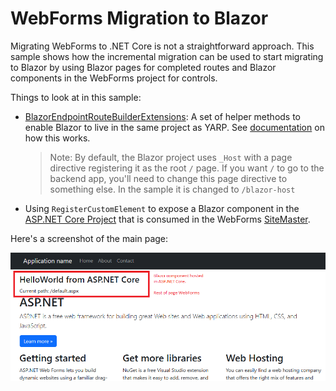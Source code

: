 # WebForms Migration to Blazor

Migrating WebForms to .NET Core is not a straightforward approach. This sample shows how the incremental migration can be used to start migrating to Blazor by using Blazor pages for completed routes and Blazor components in the WebForms project for controls.

Things to look at in this sample:

- [BlazorEndpointRouteBuilderExtensions](BlazorCore/BlazorEndpointRouteBuilderExtensions.cs): A set of helper methods to enable Blazor to live in the same project as YARP. See [documentation](https://learn.microsoft.com/en-us/aspnet/core/migration/inc/blazor) on how this works.
    > Note: By default, the Blazor project uses `_Host` with a page directive registering it as the root `/` page. If you want `/` to go to the backend app, you'll need to change this page directive to something else. In the sample it is changed to `/blazor-host`
- Using `RegisterCustomElement` to expose a Blazor component in the [ASP.NET Core Project](BlazorCore/Program.cs) that is consumed in the WebForms [SiteMaster](WebFormsFramework/Site.Master#58).

Here's a screenshot of the main page:

![Main page screenshot](page.png)